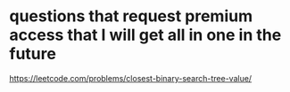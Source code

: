 # questions that request premium access that I will get all in one in the future
https://leetcode.com/problems/closest-binary-search-tree-value/

